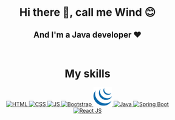 <h1 align="center">Hi there 👋, call me Wind 😊</h1>
<h2 align="center">And I'm a Java developer ❤️</h2>
<br />
<h1 align="center">My skills</h1>
<div align="center">
<a href = "#" target="_blank">
  <img 
    title = "HTML"
    src = "https://raw.githubusercontent.com/rahul-jha98/README_icons/4d06112f039d3d302017842f696129642a58f6a5/language_and_tools/square/html/html.svg"
    height="50px"
  />
</a>
  <a href = "#" target="_blank">
  <img 
    title = "CSS"
    src = "https://raw.githubusercontent.com/rahul-jha98/README_icons/4d06112f039d3d302017842f696129642a58f6a5/language_and_tools/square/css/css.svg"
    height="50px"
  />
</a>
<a href = "#" target="_blank">
  <img 
    title = "JS"
    src = "https://raw.githubusercontent.com/rahul-jha98/README_icons/4d06112f039d3d302017842f696129642a58f6a5/language_and_tools/square/javascript/javascript.svg"
    height="50px"
  />
</a>
<a href = "#" target="_blank">
  <img 
    title = "Bootstrap"
    src = "https://raw.githubusercontent.com/rahul-jha98/github_readme_icons/main/language_and_tools/square/bootstrap/bootstrap.svg"
    height="50px"
  />
</a>
<a href="#" target="_blank">
  <img
    title = "Jquery"
    src="https://raw.githubusercontent.com/devicons/devicon/master/icons/jquery/jquery-original.svg"
    height="50px"
  />
</a>
<a href = "#" target="_blank">
  <img 
    title = "Java"
    src = "https://raw.githubusercontent.com/rahul-jha98/README_icons/4d06112f039d3d302017842f696129642a58f6a5/language_and_tools/square/java/java.svg"
    height="50px"
  />
</a>
<a href = "#" target="_blank">
  <img 
    title = "Spring Boot"
    src = "https://raw.githubusercontent.com/rahul-jha98/github_readme_icons/main/language_and_tools/square/spring/spring.svg"
    height="50px"
  />
</a>
<a href = "#" target="_blank">
  <img 
    title = "React JS"
    src = "https://raw.githubusercontent.com/rahul-jha98/README_icons/4d06112f039d3d302017842f696129642a58f6a5/language_and_tools/square/react/react.svg"
    height="50px"
  />
</a>
</div>
